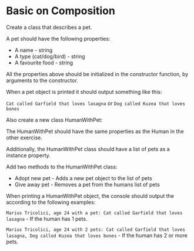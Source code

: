 # Basic on Composition

Create a class that describes a pet.

A pet should have the following properties:

* A name - string
* A type (cat/dog/bird) - string
* A favourite food - string

All the properties above should be initialized in the constructor function, by arguments to the constructor.

When a pet object is printed it should output something like this:

`Cat called Garfield that loves lasagna`
or
`Dog called Kuzea that loves bones`

Also create a new class HumanWithPet:

The HumanWithPet should have the same properties as the Human in the other exercise.

Additionally, the HumanWithPet class should have a list of pets as a instance property.

Add two methods to the HumanWithPet class:

* Adopt new pet - Adds a new pet object to the list of pets
* Give away pet - Removes a pet from the humans list of pets

When printing a HumanWithPet object, the console should output the according to the following examples:

`Marius Tricolici, age 24 with a pet: Cat called Garfield that loves lasagna` - If the human has 1 pets.

`Marius Tricolici, age 24 with 2 pets: Cat called Garfield that loves lasagna, Dog called Kuzea that loves bones` - If
the human has 2 or more pets.
